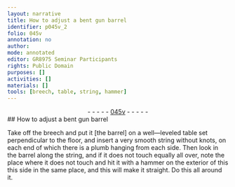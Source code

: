 ```yaml
---
layout: narrative
title: How to adjust a bent gun barrel
identifier: p045v_2
folio: 045v
annotation: no
author:
mode: annotated
editor: GR8975 Seminar Participants
rights: Public Domain
purposes: []
activities: []
materials: []
tools: [breech, table, string, hammer]
---
```


 <div class="folio" align="center">- - - - - <a href="http://gallica.bnf.fr/ark:/12148/btv1b10500001g/f96.image" target="_blank">045v</a> - - - - - </div>  
## How to adjust a bent gun barrel

 
Take off the <span class="tool">breech</span> and put it [the barrel] on a well—leveled <span class="tool">table</span> set perpendicular to the floor, and insert a very smooth <span class="tool">string</span> without knots, on each end of which there is a plumb hanging from each side. Then look in the barrel along the string, and if it does not touch equally all over, note the place where it does not touch and hit it with a <span class="tool">hammer</span> on the exterior of this this side in the same place, and this will make it straight. Do this all around it.
 